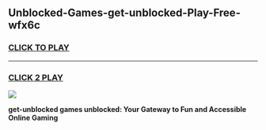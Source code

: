 
## Unblocked-Games-get-unblocked-Play-Free-wfx6c
<h3>
<a href="https://premium76.site?title=get-unblocked&ref=21A">CLICK TO PLAY</a></h3>
<hr>

<h3>
<a href="https://premium76.site?title=get-unblocked&ref=21A">CLICK 2 PLAY</a>
  
</h3>

<a href="https://premium76.site?title=get-unblocked&ref=21A"><img src="https://clearcache.store/games.png"></a>


**get-unblocked games unblocked: Your Gateway to Fun and Accessible Online Gaming**
